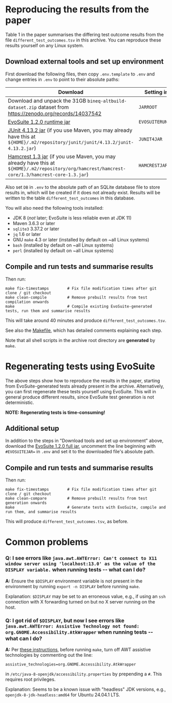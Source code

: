# Reproducing the results from the paper

Table 1 in the paper summarises the differing test outcome results from the file `different_test_outcomes.tsv` in this archive.
You can reproduce these results yourself on any Linux system.

## Download external tools and set up environment
First download the following files, then copy `.env.template` to `.env` and change entries in `.env` to point to their absolute paths:

| Download                                                                                                                                                                                                                               | Setting in `.env` |
|----------------------------------------------------------------------------------------------------------------------------------------------------------------------------------------------------------------------------------------|------------------|
| Download and unpack the 31GB `bineq-altbuild-dataset.zip` dataset from https://zenodo.org/records/14037542                                                                                                                             | `JARROOT`                 |
| [EvoSuite 1.2.0 runtime jar](https://github.com/EvoSuite/evosuite/releases/download/v1.2.0/evosuite-standalone-runtime-1.2.0.jar)                                                                                                      | `EVOSUITERUNTIMEJAR`                 |
| [JUnit 4.13.2 jar](https://repo1.maven.org/maven2/junit/junit/4.13.2/junit-4.13.2.jar) (if you use Maven, you may already have this at `${HOME}/.m2/repository/junit/junit/4.13.2/junit-4.13.2.jar`)                                   | `JUNIT4JAR`                 |
| [Hamcrest 1.3 jar](https://repo1.maven.org/maven2/org/hamcrest/hamcrest-core/1.3/hamcrest-core-1.3.jar) (if you use Maven, you may already have this at `${HOME}/.m2/repository/org/hamcrest/hamcrest-core/1.3/hamcrest-core-1.3.jar`) | `HAMCRESTJAR`                 |

Also set `DB` in `.env` to the absolute path of an SQLite database file to store results in, which will be created if it does not already exist.
Results will be written to the table `different_test_outcomes` in this database.

You will also need the following tools installed:
- JDK 8 (*not* later; EvoSuite is less reliable even at JDK 11)
- Maven 3.6.3 or later
- `sqlite3` 3.37.2 or later
- `jq` 1.6 or later
- GNU `make` 4.3 or later (installed by default on ~all Linux systems)
- `bash` (installed by default on ~all Linux systems)
- `perl` (installed by default on ~all Linux systems)

## Compile and run tests and summarise results
Then run:

```
make fix-timestamps        # Fix file modification times after git clone / git checkout
make clean-compile         # Remove prebuilt results from test compilation onwards
make                       # Compile existing EvoSuite-generated tests, run them and summarise results
```

This will take around 40 minutes and produce `different_test_outcomes.tsv`.

See also the [Makefile](Makefile), which has detailed comments explaining each step.

Note that all shell scripts in the archive root directory are **generated** by `make`.

# Regenerating tests using EvoSuite
The above steps show how to reproduce the results in the paper, starting from EvoSuite-generated tests already present in the archive.
Alternatively, you can first regenerate these tests yourself using EvoSuite.
This will in general produce different results, since EvoSuite test generation is not deterministic.

**NOTE: Regenerating tests is time-consuming!**

## Additional setup

In addition to the steps in "Download tools and set up environment" above, download the [EvoSuite 1.2.0 full jar](https://github.com/EvoSuite/evosuite/releases/download/v1.2.0/evosuite-1.2.0.jar), uncomment the line beginning with `#EVOSUITEJAR=` in `.env` and set it to the downloaded file's absolute path.

## Compile and run tests and summarise results
Then run:

```
make fix-timestamps        # Fix file modification times after git clone / git checkout
make clean-compare         # Remove prebuilt results from test generation onwards
make                       # Generate tests with EvoSuite, compile and run them, and summarise results
```

This will produce `different_test_outcomes.tsv`, as before.

# Common problems

### Q: I see errors like `java.awt.AWTError: Can't connect to X11 window server using 'localhost:13.0' as the value of the DISPLAY variable.` when running tests -- what can I do?

**A:** Ensure the `$DISPLAY` environment variable is not present in the environment by running `export -n DISPLAY` before running `make`.

Explanation: `$DISPLAY` may be set to an erroneous value, e.g., if using an `ssh` connection with X forwarding turned on but no X server running on the host.

### Q: I got rid of `$DISPLAY`, but now I see errors like `java.awt.AWTError: Assistive Technology not found: org.GNOME.Accessibility.AtkWrapper` when running tests -- what can I do?

**A:** Per [these instructions](https://askubuntu.com/a/723503), before running `make`, turn off AWT assistive technologies by commenting out the line:

```
assistive_technologies=org.GNOME.Accessibility.AtkWrapper
```

in `/etc/java-8-openjdk/accessibility.properties` by prepending a `#`.
This requires root privileges.

Explanation: Seems to be a known issue with "headless" JDK versions, e.g., `openjdk-8-jdk-headless:amd64` for Ubuntu 24.04.1 LTS.
